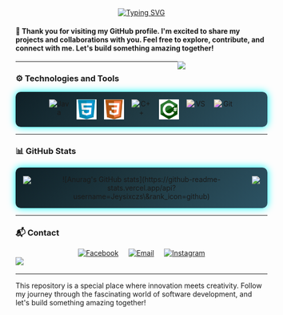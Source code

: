 <div align="center">
  <a href="https://git.io/typing-svg">
    <img src="https://readme-typing-svg.demolab.com?font=Orbitron&size=40&duration=2000&pause=1000&color=00FFFF&center=true&vCenter=true&width=700&height=100&lines=Welcome+to+my+Github+Profile!;Hi%2C+everyone%2C+I'm+Jeysi" alt="Typing SVG" />
  </a>
</div>

#### 🚀 Thank you for visiting my GitHub profile. I'm excited to share my projects and collaborations with you. Feel free to explore, contribute, and connect with me. Let's build something amazing together!
<img src="https://user-images.githubusercontent.com/74038190/219923809-b86dc415-a0c2-4a38-bc88-ad6cf06395a8.gif" align="right" width="180">

---

### ⚙️ Technologies and Tools

<div align="center" style="display: flex; justify-content: center; gap: 15px; background: linear-gradient(135deg, #0f2027, #203a43, #2c5364); padding: 15px; border-radius: 10px; box-shadow: 0 0 15px #00ffff;">
  <img align="center" alt="Java" height="40" width="40" src="https://img.icons8.com/?size=100&id=13679&format=png&color=00FFFF">
  <img align="center" alt="HTML" height="40" width="40" src="https://raw.githubusercontent.com/devicons/devicon/master/icons/html5/html5-original.svg" style="filter: hue-rotate(180deg);">
  <img align="center" alt="CSS" height="40" width="40" src="https://raw.githubusercontent.com/devicons/devicon/master/icons/css3/css3-original.svg" style="filter: hue-rotate(180deg);">
  <img align="center" alt="C++" height="40" width="40" src="https://img.icons8.com/?size=100&id=40669&format=png&color=00FFFF">
  <img align="center" alt="Csharp" height="40" width="40" src="https://raw.githubusercontent.com/devicons/devicon/master/icons/csharp/csharp-original.svg" style="filter: hue-rotate(180deg);">
  <img align="center" alt="VS" height="40" width="40" src="https://cdn.jsdelivr.net/gh/devicons/devicon/icons/vscode/vscode-original.svg" style="filter: hue-rotate(180deg);">
  <img align="center" alt="Git" height="40" width="40" src="https://cdn.jsdelivr.net/gh/devicons/devicon/icons/git/git-original.svg" style="filter: hue-rotate(180deg);">
</div>

---

### 📊 GitHub Stats

<div align="center" style="display: flex; justify-content: center; gap: 20px; background: linear-gradient(135deg, #0f2027, #203a43, #2c5364); padding: 15px; border-radius: 10px; box-shadow: 0 0 15px #00ffff;">
  <a href="https://github.com/Jeysixczs/github-readme-stats">
    <img height=180 align="center" src="https://github-readme-stats.vercel.app/api?username=Jeysixczs&rank_icons=github&theme=radical&title_color=00FFFF&icon_color=00FFFF&text_color=9f9f9f&bg_color=151515" />
  </a>
  ![Anurag's GitHub stats](https://github-readme-stats.vercel.app/api?username=Jeysixczs\&rank_icon=github)
  <a href="https://github.com/Jeysixczs/convoychat">
    <img height=180 align="center" src="https://github-readme-stats.vercel.app/api/top-langs/?username=Jeysixczs&layout=donut&theme=radical&title_color=00FFFF&icon_color=00FFFF&text_color=9f9f9f&bg_color=151515" />
  </a>
</div>

---

### 📬 Contact

<div align="center" style="display: flex; justify-content: center; gap: 20px;">
  <a href="https://www.facebook.com/Jeysixczs" target="_blank">
    <img src="https://img.icons8.com/?size=50&id=118497&format=png&color=00FFFF" alt="Facebook" />
  </a>
  <a href="mailto:johncarloaquino75@gmail.com">
    <img src="https://img.icons8.com/?size=50&id=P7UIlhbpWzZm&format=png&color=00FFFF" alt="Email" />
  </a>
  <a href="https://www.instagram.com/chogssss/" target="_blank">
    <img src="https://img.icons8.com/?size=50&id=Xy10Jcu1L2Su&format=png&color=00FFFF" alt="Instagram" />
  </a>
</div>

<img src="https://www.animatedimages.org/data/media/562/animated-line-image-0184.gif" width="1920" style="animation: slide 10s infinite alternate;" />

---

This repository is a special place where innovation meets creativity. Follow my journey through the fascinating world of software development, and let's build something amazing together!
